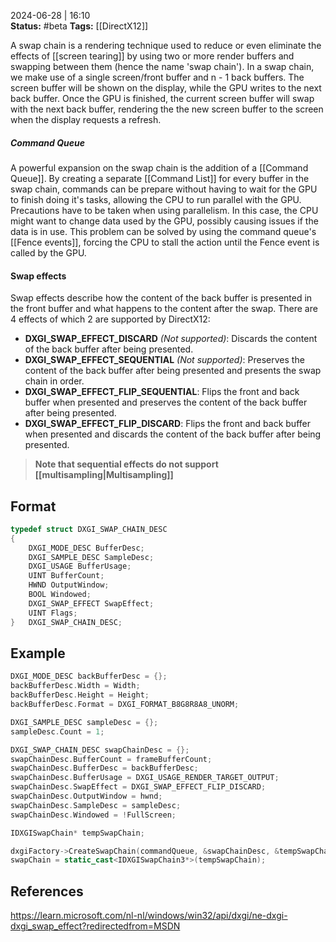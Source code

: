 2024-06-28 | 16:10  
**Status:** #beta 
**Tags:** [[DirectX12]]
 
A swap chain is a rendering technique used to reduce or even eliminate the effects of [[screen tearing]] by using two or more render buffers and swapping between them (hence the name 'swap chain'). In a swap chain, we make use of a single screen/front buffer and n - 1 back buffers. The screen buffer will be shown on the display, while the GPU writes to the next back buffer. Once the GPU is finished, the current screen buffer will swap with the next back buffer, rendering the the new screen buffer to the screen when the display requests a refresh.  

##### Command Queue 
A powerful expansion on the swap chain is the addition of a [[Command Queue]]. By creating a separate [[Command List]] for every buffer in the swap chain, commands can be prepare without having to wait for the GPU to finish doing it's tasks, allowing the CPU to run parallel with the GPU. Precautions have to be taken when using parallelism. In this case, the CPU might want to change data used by the GPU, possibly causing issues if the data is in use. This problem can be solved by using the command queue's [[Fence events]], forcing the CPU to stall the action until the Fence event is called by the GPU.  

#### Swap effects
Swap effects describe how the content of the back buffer is presented in the front buffer and what happens to the content after the swap. There are 4 effects of which 2 are supported by DirectX12:
- **DXGI_SWAP_EFFECT_DISCARD** *(Not supported)*: Discards the content of the back buffer after being presented.
- **DXGI_SWAP_EFFECT_SEQUENTIAL** *(Not supported)*: Preserves the content of the back buffer after being presented and presents the swap chain in order.
- **DXGI_SWAP_EFFECT_FLIP_SEQUENTIAL**: Flips the front and back buffer when presented and preserves the content of the back buffer after being presented.
- **DXGI_SWAP_EFFECT_FLIP_DISCARD**: Flips the front and back buffer when presented and discards the content of the back buffer after being presented.

> **Note that sequential effects do not support [[multisampling|Multisampling]]** 


## Format
 
```cpp
typedef struct DXGI_SWAP_CHAIN_DESC
{
	DXGI_MODE_DESC BufferDesc;
	DXGI_SAMPLE_DESC SampleDesc;
	DXGI_USAGE BufferUsage;
	UINT BufferCount;
	HWND OutputWindow;
	BOOL Windowed;
	DXGI_SWAP_EFFECT SwapEffect;
	UINT Flags;
} 	DXGI_SWAP_CHAIN_DESC;
```


## Example

```cpp
DXGI_MODE_DESC backBufferDesc = {};
backBufferDesc.Width = Width; 
backBufferDesc.Height = Height;
backBufferDesc.Format = DXGI_FORMAT_B8G8R8A8_UNORM; 

DXGI_SAMPLE_DESC sampleDesc = {};
sampleDesc.Count = 1; 

DXGI_SWAP_CHAIN_DESC swapChainDesc = {};
swapChainDesc.BufferCount = frameBufferCount; 
swapChainDesc.BufferDesc = backBufferDesc; 
swapChainDesc.BufferUsage = DXGI_USAGE_RENDER_TARGET_OUTPUT; 
swapChainDesc.SwapEffect = DXGI_SWAP_EFFECT_FLIP_DISCARD; 
swapChainDesc.OutputWindow = hwnd; 
swapChainDesc.SampleDesc = sampleDesc; 
swapChainDesc.Windowed = !FullScreen; 

IDXGISwapChain* tempSwapChain;

dxgiFactory->CreateSwapChain(commandQueue, &swapChainDesc, &tempSwapChain);
swapChain = static_cast<IDXGISwapChain3*>(tempSwapChain);
```

## References

https://learn.microsoft.com/nl-nl/windows/win32/api/dxgi/ne-dxgi-dxgi_swap_effect?redirectedfrom=MSDN